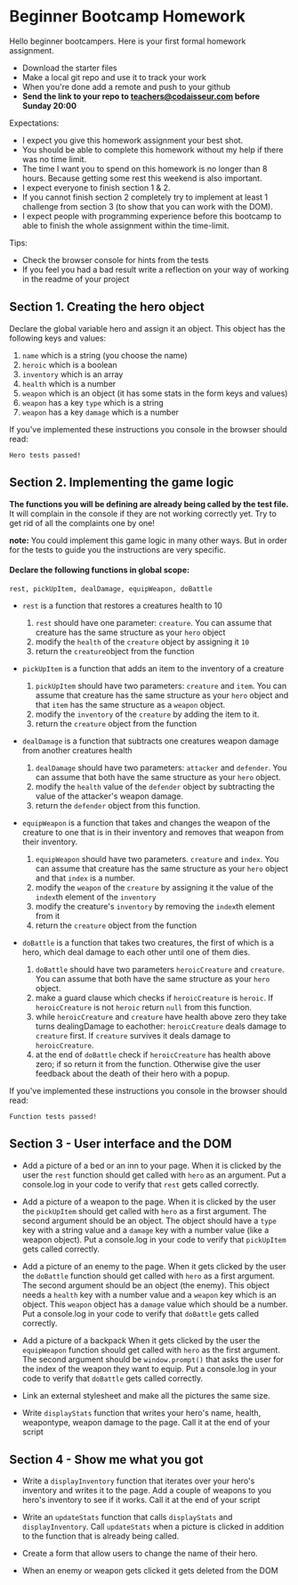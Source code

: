 # Beginner Bootcamp Homework

Hello beginner bootcampers. Here is your first formal homework assignment.

- Download the starter files
- Make a local git repo and use it to track your work
- When you're done add a remote and push to your github
- **Send the link to your repo to teachers@codaisseur.com before Sunday 20:00**

Expectations:
- I expect you give this homework assignment your best shot.
- You should be able to complete this homework without my help if there was no time limit.
- The time I want you to spend on this homework is no longer than 8 hours. Because getting some rest this weekend is also important.
- I expect everyone to finish section 1 & 2.
- If you cannot finish section 2 completely try to implement at least 1 challenge from section 3 (to show that you can work with the DOM).
- I expect people with programming experience before this bootcamp to able to finish the whole assignment within the time-limit.

Tips:
- Check the browser console for hints from the tests
- If you feel you had a bad result write a reflection on your way of working in the readme of your project

## Section 1. Creating the hero object

Declare the global variable hero and assign it an object. This object has the following keys and values:

1. `name` which is a string (you choose the name)
2. `heroic` which is a boolean
3. `inventory` which is an array
4. `health` which is a number
5. `weapon` which is an object (it has some stats in the form keys and values)
6. `weapon` has a key `type` which is a string
7. `weapon` has a key `damage` which is a number

If you've implemented these instructions you console in the browser should read:

`Hero tests passed! `

## Section 2. Implementing the game logic

**The functions you will be defining are already being called by the test file.** It will complain in the console if they are not working correctly yet. Try to get rid of all the complaints one by one!

**note:** You could implement this game logic in many other ways. But in order for the tests to guide you the instructions are very specific.

#### Declare the following functions in global scope:

`rest, pickUpItem, dealDamage, equipWeapon, doBattle`

- `rest` is a function that restores a creatures health to 10
    1. `rest` should have one parameter: `creature`. You can assume that creature
        has the same structure as your `hero` object
    2. modify the `health` of the `creature` object by assigning it `10`
    3. return the `creature`object from the function

- `pickUpItem` is a function that adds an item to the inventory of a creature
    1. `pickUpItem` should have two parameters: `creature` and `item`. You can assume that
        creature has the same structure as your `hero` object and that `item` has the same
        structure as a `weapon` object.
    2. modify the `inventory` of the `creature` by adding the item to it.
    3. return the `creature` object from the function

- `dealDamage` is a function that subtracts one creatures weapon damage
  from another creatures health
    1. `dealDamage` should have two parameters: `attacker` and `defender`.
        You can assume that both have the same structure as your `hero` object.
    2. modify the `health` value of the `defender` object by subtracting the
       value of the attacker's weapon damage.
    3. return the `defender` object from this function.

- `equipWeapon` is a function that takes and changes the weapon of the creature
  to one that is in their inventory and removes that weapon from their inventory.
    1. `equipWeapon` should have two parameters. `creature` and `index`. You can
        assume that creature has the same structure as your `hero` object and that `index` is a number.
    2. modify the `weapon` of the `creature` by assigning it the value of the `index`th
       element of the `inventory`
    3. modify the creature's `inventory` by removing the `index`th element from it
    4. return the `creature` object from the function

- `doBattle` is a function that takes two creatures, the first of which is a hero, which deal damage to each other until one of them dies.
    1. `doBattle` should have two parameters `heroicCreature` and `creature`. You can assume that both have the same structure as your `hero` object.
    2. make a guard clause which checks if `heroicCreature` is `heroic`. If `heroicCreature` is not `heroic` return `null` from this function.
    3. while `heroicCreature` and `creature` have health above zero they take turns dealingDamage to eachother: `heroicCreature` deals damage to `creature` first. If `creature` survives it deals damage to `heroicCreature`.
    4. at the end of `doBattle` check if `heroicCreature` has health above zero; if so return it from the function. Otherwise give the user feedback about the death of their hero with a popup.

If you've implemented these instructions you console in the browser should read:

`Function tests passed! `

## Section 3 - User interface and the DOM

- Add a picture of a bed or an inn to your page. When it is clicked by the user the `rest` function should get called with `hero` as an argument. Put a console.log in your code to verify that `rest` gets called correctly.

- Add a picture of a weapon to the page. When it is clicked by the user the `pickUpItem` should get called with `hero` as a first argument. The second argument should be an object. The object should have a `type` key with a string value and a `damage` key with a number value (like a weapon object). Put a console.log in your code to verify that `pickUpItem` gets called correctly.

- Add a picture of an enemy to the page. When it gets clicked by the user the `doBattle` function should get called with `hero` as a first argument. The second argument should be an object (the enemy). This object needs a `health` key with a number value and a `weapon` key which is an object. This `weapon` object has a `damage` value which should be a number. Put a console.log in your code to verify that `doBattle` gets called correctly.

- Add a picture of a backpack When it gets clicked by the user the `equipWeapon` function should get called with `hero` as the first argument. The second argument should be `window.prompt()` that asks the user for the index of the weapon they want to equip. Put a console.log in your code to verify that `doBattle` gets called correctly.

- Link an external stylesheet and make all the pictures the same size.

- Write `displayStats` function that writes your hero's name, health, weapontype, weapon damage to the page. Call it at the end of your script

## Section 4 - Show me what you got

- Write a `displayInventory` function that iterates over your hero's inventory and writes it to the page. Add a couple of weapons to you hero's inventory to see if it works. Call it at the end of your script

- Write an `updateStats` function that calls `displayStats` and `displayInventory`. Call `updateStats` when a picture is clicked in addition to the function that is already being called.

- Create a form that allow users to change the name of their hero.

- When an enemy or weapon gets clicked it gets deleted from the DOM
